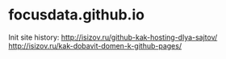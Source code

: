 # focusdata.github.io

Init site history:
http://isizov.ru/github-kak-hosting-dlya-sajtov/
http://isizov.ru/kak-dobavit-domen-k-github-pages/
